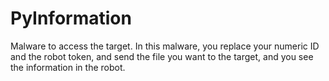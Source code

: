 # PyInformation
Malware to access the target. In this malware, you replace your numeric ID and the robot token, and send the file you want to the target, and you see the information in the robot.
